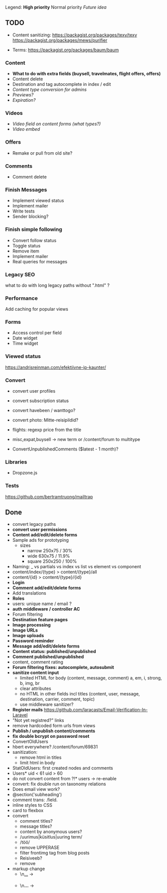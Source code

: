 Legend: **High priority** Normal priority *Future idea*

## TODO


- Content sanitizing:
https://packagist.org/packages/texy/texy
https://packagist.org/packages/mews/purifier

- Terms:
https://packagist.org/packages/baum/baum



### Content

- **What to do with extra fields (buysell, travelmates, flight offers, offers)**
- Content delete
- Destination and tag autocomplete in index / edit
- *Content type conversion for admins*
- *Previews?*
- *Expiration?*

### Videos

- *Video field on content forms (what types?)*
- *Video embed*

### Offers

- Remake or pull from old site?


### Comments

- Comment delete


### Finish Messages

- Implement viewed status
- Implement mailer
- Write tests
- Sender blocking?


### Finish simple following

- Convert follow status
- Toggle status
- Remove item
- Implement mailer
- Real queries for messages


### Legacy SEO

what to do with long legacy paths without ".html" ?

### Performance

Add caching for popular views

### Forms

- Access control per field
- Date widget
- Time widget

### Viewed status

https://andrisreinman.com/efektiivne-ip-kaunter/

### Convert

- convert user profiles
- convert subscription status
- convert havebeen / wanttogo?

- convert photo: Mitte-reisipildid?
- flights: regexp price from the title
- misc,expat,buysell -> new term or /content/forum to multitype

- ConvertUnpublishedComments ($latest - 1 month)?

### Libraries

- Dropzone.js

### Tests

https://github.com/bertramtruong/mailtrap










## Done

- convert legacy paths
- **convert user permissions**
- **Content add/edit/delete forms**
- Sample ads for prototyping
    - sizes
        - narrow 250x75 / 30%
        - wide 630x75 / 11.9%
        - square 250x250 / 100%
- Naming: _ vs partials vs index vs list vs element vs component
- content/index/{type} > content/{type}/all
- content/{id} > content/{type}/{id}
- **Login**
- **Comment add/edit/delete forms**
- Add translations
- **Roles**
- users: unique name / email ?
- **auth middleware / controller AC**
- Forum filtering
- **Destination feature pages**
- **Image processing**
- **Image URLs**
- **Image uploads**
- **Password reminder**
- **Message add/edit/delete forms**
- **Content status: published/unpublished**
- **Comment published/unpublished**
- content, comment rating
- **Forum filtering fixes: autocomplete, autosubmit**
- **sanitize content input**
    - limited HTML for body (content, message, comment)
        a, em, i, strong, b, img, br
    - clear attributes
    - no HTML in other fields incl titles (content, user, message, destination, carrier, comment, topic)
    - use middleware sanitizer?
- **Register mails**
    https://github.com/laracasts/Email-Verification-In-Laravel
- "Not yet registred?" links
- remove hardcoded form urls from views
- **Publish / unpublish content/comments**
- **fix double bcrypt on password reset**
- ConvertOldUsers
- hbert everywhere? /content/forum/69831
- sanitization:
    - remove html in titles
    - limit html in body
- StatOldUsers: first created nodes and comments
- Users* 
    uid < 61
    uid > 60
- do not convert content from ?!* users -> re-enable
- convert: fix double run on taxonomy relations
- Does email view work?
- @section('subheading')
- comment trans: .field.
- inline styles to CSS
- card to flexbox
- convert
    - comment titles?
    - message titles?
    - content by anonymous users?
    - /uurimus|küsitlus|uuring term/
    - /töö/
    - remove UPPERASE
    - filter frontimg tag from blog posts
    - Reisiveeb?
    - remove <!--break-->
- markup change
    - \n<u>...</u> -> <h4></h4>
    - \n<strong>...</strong> -> <h4></h4>
